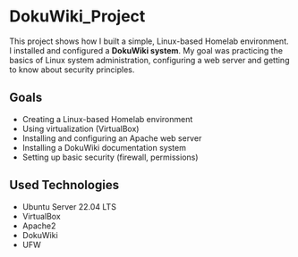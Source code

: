 # DokuWiki_Project

This project shows how I built a simple, Linux-based Homelab environment. I installed and configured a **DokuWiki system**. My goal was practicing the basics of Linux system administration, configuring a web server and getting to know about security principles. 

## Goals

- Creating a Linux-based Homelab environment
- Using virtualization (VirtualBox)
- Installing and configuring an Apache web server
- Installing a DokuWiki documentation system
- Setting up basic security (firewall, permissions)

## Used Technologies

- Ubuntu Server 22.04 LTS
- VirtualBox
- Apache2
- DokuWiki
- UFW

